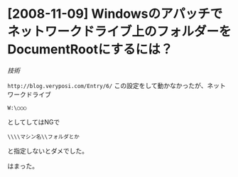 # [2008-11-09] Windowsのアパッチでネットワークドライブ上のフォルダーをDocumentRootにするには？
_技術_

`http://blog.veryposi.com/Entry/6/`
この設定をして動かなかったが、ネットワークドライブ

`W:\○○○`

としてしてはNGで

`\\\\マシン名\\フォルダとか`

と指定しないとダメでした。

はまった。

